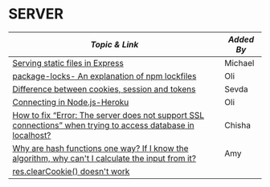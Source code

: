 # SERVER

| **_Topic & Link_** | **_Added By_** |
| -------- | -------- |
|[Serving static files in Express](https://expressjs.com/en/starter/static-files.html)|Michael 
|[package-locks- An explanation of npm lockfiles](https://docs.npmjs.com/cli/v6/configuring-npm/package-locks#resolving-lockfile-conflicts)|Oli
[Difference between cookies, session and tokens](https://www.youtube.com/watch?v=44c1t_cKylo)|Sevda
|[Connecting in Node.js-Heroku](https://devcenter.heroku.com/articles/heroku-postgresql#connecting-in-node-js)|Oli
|[How to fix “Error: The server does not support SSL connections” when trying to access database in localhost?](https://stackoverflow.com/questions/54302088/how-to-fix-error-the-server-does-not-support-ssl-connections-when-trying-to-a)|Chisha
|[Why are hash functions one way? If I know the algorithm, why can't I calculate the input from it?](https://security.stackexchange.com/questions/11717/why-are-hash-functions-one-way-if-i-know-the-algorithm-why-cant-i-calculate-t)|Amy
|[res.clearCookie() doesn't work ](https://github.com/expressjs/express/issues/691)|
